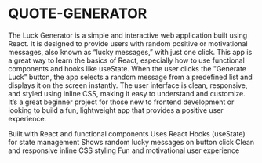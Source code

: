 # QUOTE-GENERATOR
The Luck Generator is a simple and interactive web application built using React. It is designed to provide users with random positive or motivational messages, also known as “lucky messages,” with just one click. This app is a great way to learn the basics of React, especially how to use functional components and hooks like useState. When the user clicks the "Generate Luck" button, the app selects a random message from a predefined list and displays it on the screen instantly. The user interface is clean, responsive, and styled using inline CSS, making it easy to understand and customize. It’s a great beginner project for those new to frontend development or looking to build a fun, lightweight app that provides a positive user experience.


Built with React and functional components
Uses React Hooks (useState) for state management
Shows random lucky messages on button click
Clean and responsive inline CSS styling
Fun and motivational user experience

